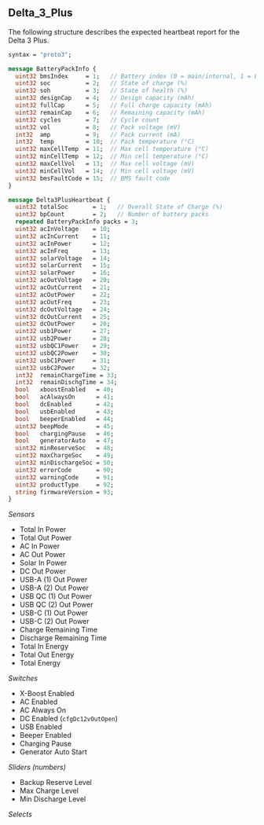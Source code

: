 ## Delta_3_Plus

The following structure describes the expected heartbeat report for the Delta 3 Plus.

```protobuf
syntax = "proto3";

message BatteryPackInfo {
  uint32 bmsIndex     = 1;   // Battery index (0 = main/internal, 1 = Extra Battery)
  uint32 soc          = 2;   // State of charge (%)
  uint32 soh          = 3;   // State of health (%)
  uint32 designCap    = 4;   // Design capacity (mAh)
  uint32 fullCap      = 5;   // Full charge capacity (mAh)
  uint32 remainCap    = 6;   // Remaining capacity (mAh)
  uint32 cycles       = 7;   // Cycle count
  uint32 vol          = 8;   // Pack voltage (mV)
  int32  amp          = 9;   // Pack current (mA)
  int32  temp         = 10;  // Pack temperature (°C)
  uint32 maxCellTemp  = 11;  // Max cell temperature (°C)
  uint32 minCellTemp  = 12;  // Min cell temperature (°C)
  uint32 maxCellVol   = 13;  // Max cell voltage (mV)
  uint32 minCellVol   = 14;  // Min cell voltage (mV)
  uint32 bmsFaultCode = 15;  // BMS fault code
}

message Delta3PlusHeartbeat {
  uint32 totalSoc       = 1;   // Overall State of Charge (%)
  uint32 bpCount        = 2;   // Number of battery packs
  repeated BatteryPackInfo packs = 3;
  uint32 acInVoltage    = 10;
  uint32 acInCurrent    = 11;
  uint32 acInPower      = 12;
  uint32 acInFreq       = 13;
  uint32 solarVoltage   = 14;
  uint32 solarCurrent   = 15;
  uint32 solarPower     = 16;
  uint32 acOutVoltage   = 20;
  uint32 acOutCurrent   = 21;
  uint32 acOutPower     = 22;
  uint32 acOutFreq      = 23;
  uint32 dcOutVoltage   = 24;
  uint32 dcOutCurrent   = 25;
  uint32 dcOutPower     = 26;
  uint32 usb1Power      = 27;
  uint32 usb2Power      = 28;
  uint32 usbQC1Power    = 29;
  uint32 usbQC2Power    = 30;
  uint32 usbC1Power     = 31;
  uint32 usbC2Power     = 32;
  int32  remainChargeTime = 33;
  int32  remainDischgTime = 34;
  bool   xboostEnabled   = 40;
  bool   acAlwaysOn      = 41;
  bool   dcEnabled       = 42;
  bool   usbEnabled      = 43;
  bool   beeperEnabled   = 44;
  uint32 beepMode        = 45;
  bool   chargingPause   = 46;
  bool   generatorAuto   = 47;
  uint32 minReserveSoc   = 48;
  uint32 maxChargeSoc    = 49;
  uint32 minDischargeSoc = 50;
  uint32 errorCode       = 90;
  uint32 warningCode     = 91;
  uint32 productType     = 92;
  string firmwareVersion = 93;
}
```

*Sensors*
- Total In Power
- Total Out Power
- AC In Power
- AC Out Power
- Solar In Power
- DC Out Power
- USB-A (1) Out Power
- USB-A (2) Out Power
- USB QC (1) Out Power
- USB QC (2) Out Power
- USB-C (1) Out Power
- USB-C (2) Out Power
- Charge Remaining Time
- Discharge Remaining Time
- Total In Energy
- Total Out Energy
- Total Energy

*Switches*
- X-Boost Enabled
- AC Enabled
- AC Always On
- DC Enabled (`cfgDc12vOutOpen`)
- USB Enabled
- Beeper Enabled
- Charging Pause
- Generator Auto Start

*Sliders (numbers)*
- Backup Reserve Level
- Max Charge Level
- Min Discharge Level

*Selects*

